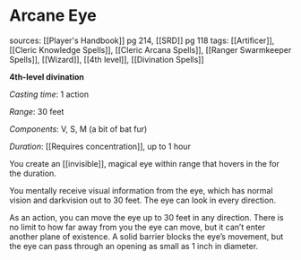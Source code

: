 # Arcane Eye
sources: [[Player's Handbook]] pg 214, [[SRD]] pg 118
tags: [[Artificer]], [[Cleric Knowledge Spells]], [[Cleric Arcana Spells]], [[Ranger Swarmkeeper Spells]], [[Wizard]], [[4th level]], [[Divination Spells]]

**4th-level divination**

*Casting time*: 1 action

*Range*: 30 feet

*Components*: V, S, M (a bit of bat fur)

*Duration*: [[Requires concentration]], up to 1 hour

You create an [[invisible]], magical eye within range that hovers in the for the duration.

You mentally receive visual information from the eye, which has normal vision and darkvision out to 30 feet. The eye can look in every direction.

As an action, you can move the eye up to 30 feet in any direction. There is no limit to how far away from you the eye can move, but it can’t enter another plane of existence. A solid barrier blocks the eye’s movement, but the eye can pass through an opening as small as 1 inch in diameter.
